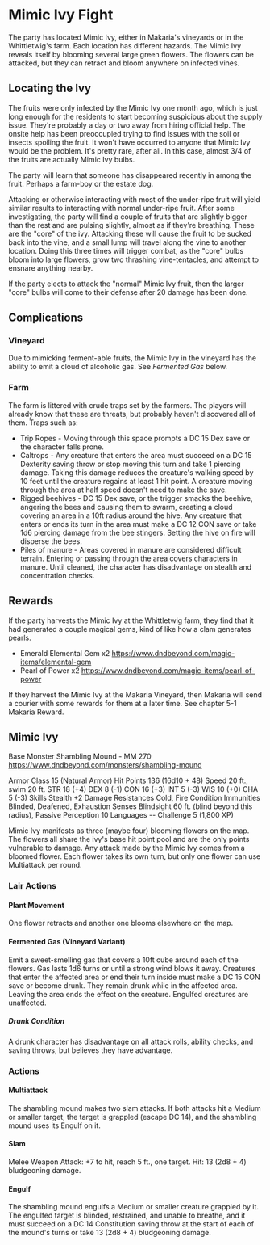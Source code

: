 # Mimic Ivy Fight
The party has located Mimic Ivy, either in Makaria's vineyards or in the Whittletwig's farm. Each location has different hazards. The Mimic Ivy reveals itself by blooming several large green flowers. The flowers can be attacked, but they can retract and bloom anywhere on infected vines.

## Locating the Ivy
The fruits were only infected by the Mimic Ivy one month ago, which is just long enough for the residents to start becoming suspicious about the supply issue. They're probably a day or two away from hiring official help. The onsite help has been preoccupied trying to find issues with the soil or insects spoiling the fruit. It won't have occurred to anyone that Mimic Ivy would be the problem. It's pretty rare, after all. In this case, almost 3/4 of the fruits are actually Mimic Ivy bulbs.

The party will learn that someone has disappeared recently in among the fruit. Perhaps a farm-boy or the estate dog.

Attacking or otherwise interacting with most of the under-ripe fruit will yield similar results to interacting with normal under-ripe fruit. After some investigating, the party will find a couple of fruits that are slightly bigger than the rest and are pulsing slightly, almost as if they're breathing. These are the "core" of the ivy. Attacking these will cause the fruit to be sucked back into the vine, and a small lump will travel along the vine to another location. Doing this three times will trigger combat, as the "core" bulbs bloom into large flowers, grow two thrashing vine-tentacles, and attempt to ensnare anything nearby.

If the party elects to attack the "normal" Mimic Ivy fruit, then the larger "core" bulbs will come to their defense after 20 damage has been done.

## Complications

### Vineyard
Due to mimicking ferment-able fruits, the Mimic Ivy in the vineyard has the ability to emit a cloud of alcoholic gas. See *Fermented Gas* below.

### Farm
The farm is littered with crude traps set by the farmers. The players will already know that these are threats, but probably haven't discovered all of them. Traps such as:

* Trip Ropes - Moving through this space prompts a DC 15 Dex save or the character falls prone.
* Caltrops - Any creature that enters the area must succeed on a DC 15 Dexterity saving throw or stop moving this turn and take 1 piercing damage. Taking this damage reduces the creature's walking speed by 10 feet until the creature regains at least 1 hit point. A creature moving through the area at half speed doesn't need to make the save.
* Rigged beehives - DC 15 Dex save, or the trigger smacks the beehive, angering the bees and causing them to swarm, creating a cloud covering an area in a 10ft radius around the hive. Any creature that enters or ends its turn in the area must make a DC 12 CON save or take 1d6 piercing damage from the bee stingers. Setting the hive on fire will disperse the bees.
* Piles of manure - Areas covered in manure are considered difficult terrain. Entering or passing through the area covers characters in manure. Until cleaned, the character has disadvantage on stealth and concentration checks.

## Rewards
If the party harvests the Mimic Ivy at the Whittletwig farm, they find that it had generated a couple magical gems, kind of like how a clam generates pearls.

* Emerald Elemental Gem x2 https://www.dndbeyond.com/magic-items/elemental-gem
* Pearl of Power x2 https://www.dndbeyond.com/magic-items/pearl-of-power

If they harvest the Mimic Ivy at the Makaria Vineyard, then Makaria will send a courier with some rewards for them at a later time. See chapter 5-1 Makaria Reward.

## Mimic Ivy
Base Monster
Shambling Mound - MM 270 https://www.dndbeyond.com/monsters/shambling-mound

Armor Class 15 (Natural Armor)
Hit Points 136 (16d10 + 48)
Speed 20 ft., swim 20 ft.
STR 18 (+4)
DEX 8 (-1)
CON 16 (+3)
INT 5 (-3)
WIS 10 (+0)
CHA 5 (-3)
Skills Stealth +2
Damage Resistances Cold, Fire
Condition Immunities Blinded, Deafened, Exhaustion
Senses Blindsight 60 ft. (blind beyond this radius), Passive Perception 10
Languages --
Challenge 5 (1,800 XP)

Mimic Ivy manifests as three (maybe four) blooming flowers on the map. The flowers all share the ivy's base hit point pool and are the only points vulnerable to damage. Any attack made by the Mimic Ivy comes from a bloomed flower. Each flower takes its own turn, but only one flower can use Multiattack per round.

### Lair Actions

#### Plant Movement
One flower retracts and another one blooms elsewhere on the map.

#### Fermented Gas (Vineyard Variant)
Emit a sweet-smelling gas that covers a 10ft cube around each of the flowers. Gas lasts 1d6 turns or until a strong wind blows it away. Creatures that enter the affected area or end their turn inside must make a DC 15 CON save or become drunk. They remain drunk while in the affected area. Leaving the area ends the effect on the creature. Engulfed creatures are unaffected.

##### Drunk Condition
A drunk character has disadvantage on all attack rolls, ability checks, and saving throws, but believes they have advantage.

### Actions

#### Multiattack
The shambling mound makes two slam attacks. If both attacks hit a Medium or smaller target, the target is grappled (escape DC 14), and the shambling mound uses its Engulf on it.

#### Slam
Melee Weapon Attack: +7 to hit, reach 5 ft., one target. Hit: 13 (2d8 + 4) bludgeoning damage.

#### Engulf
The shambling mound engulfs a Medium or smaller creature grappled by it. The engulfed target is blinded, restrained, and unable to breathe, and it must succeed on a DC 14 Constitution saving throw at the start of each of the mound's turns or take 13 (2d8 + 4) bludgeoning damage.
